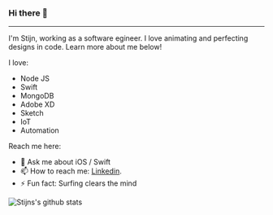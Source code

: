 ### Hi there 👋
----

I'm Stijn, working as a software egineer. I love animating and perfecting designs in code. Learn more about me below!

I love:
  - Node JS
  - Swift
  - MongoDB
  - Adobe XD
  - Sketch
  - IoT
  - Automation
 
 Reach me here:
  - 💬 Ask me about iOS / Swift
  - 📫 How to reach me: [Linkedin](https://www.linkedin.com/in/sj-kramer/).
  - ⚡ Fun fact: Surfing clears the mind

![Stijns's github stats](https://github-readme-stats.vercel.app/api?username=stijnk008&show_icons=true&theme=react&show_icons=true&count_private=true)

